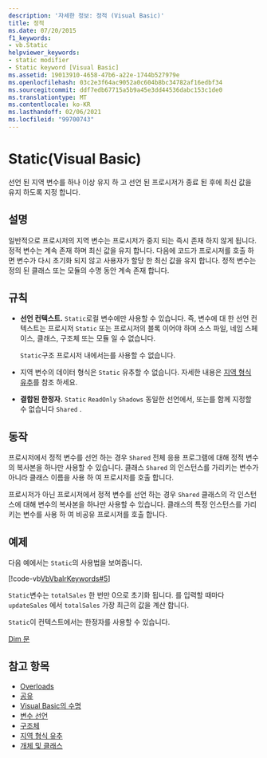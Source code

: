 ```yaml
---
description: '자세한 정보: 정적 (Visual Basic)'
title: 정적
ms.date: 07/20/2015
f1_keywords:
- vb.Static
helpviewer_keywords:
- static modifier
- Static keyword [Visual Basic]
ms.assetid: 19013910-4658-47b6-a22e-1744b527979e
ms.openlocfilehash: 03c2e3f64ac9052a0c604b8bc34782af16edbf34
ms.sourcegitcommit: ddf7edb67715a5b9a45e3dd44536dabc153c1de0
ms.translationtype: MT
ms.contentlocale: ko-KR
ms.lasthandoff: 02/06/2021
ms.locfileid: "99700743"
---
```

# <a name="static-visual-basic"></a>Static(Visual Basic)

선언 된 지역 변수를 하나 이상 유지 하 고 선언 된 프로시저가 종료 된 후에 최신 값을 유지 하도록 지정 합니다.  
  
## <a name="remarks"></a>설명  

 일반적으로 프로시저의 지역 변수는 프로시저가 중지 되는 즉시 존재 하지 않게 됩니다. 정적 변수는 계속 존재 하며 최신 값을 유지 합니다. 다음에 코드가 프로시저를 호출 하면 변수가 다시 초기화 되지 않고 사용자가 할당 한 최신 값을 유지 합니다. 정적 변수는 정의 된 클래스 또는 모듈의 수명 동안 계속 존재 합니다.  
  
## <a name="rules"></a>규칙  
  
- **선언 컨텍스트.** `Static`로컬 변수에만 사용할 수 있습니다. 즉, 변수에 대 한 선언 컨텍스트는 프로시저 `Static` 또는 프로시저의 블록 이어야 하며 소스 파일, 네임 스페이스, 클래스, 구조체 또는 모듈 일 수 없습니다.  
  
     `Static`구조 프로시저 내에서는를 사용할 수 없습니다.  
  
- 지역 변수의 데이터 형식은 `Static` 유추할 수 없습니다. 자세한 내용은 [지역 형식 유추](../../programming-guide/language-features/variables/local-type-inference.md)를 참조 하세요.  
  
- **결합된 한정자.** `Static` `ReadOnly` `Shadows` 동일한 선언에서, 또는를 함께 지정할 수 없습니다 `Shared` .  
  
## <a name="behavior"></a>동작  

 프로시저에서 정적 변수를 선언 하는 경우 `Shared` 전체 응용 프로그램에 대해 정적 변수의 복사본을 하나만 사용할 수 있습니다. 클래스 `Shared` 의 인스턴스를 가리키는 변수가 아니라 클래스 이름을 사용 하 여 프로시저를 호출 합니다.  
  
 프로시저가 아닌 프로시저에서 정적 변수를 선언 하는 경우 `Shared` 클래스의 각 인스턴스에 대해 변수의 복사본을 하나만 사용할 수 있습니다. 클래스의 특정 인스턴스를 가리키는 변수를 사용 하 여 비공유 프로시저를 호출 합니다.  
  
## <a name="example"></a>예제  

 다음 예에서는 `Static`의 사용법을 보여줍니다.  
  
 [!code-vb[VbVbalrKeywords#5](~/samples/snippets/visualbasic/VS_Snippets_VBCSharp/VbVbalrKeywords/VB/Class1.vb#5)]  
  
 `Static`변수는 `totalSales` 한 번만 0으로 초기화 됩니다. 를 입력할 때마다 `updateSales` 에서 `totalSales` 가장 최근의 값을 계산 합니다.  
  
 `Static`이 컨텍스트에서는 한정자를 사용할 수 있습니다.  
  
 [Dim 문](../statements/dim-statement.md)  
  
## <a name="see-also"></a>참고 항목

- [Overloads](shadows.md)
- [공유](shared.md)
- [Visual Basic의 수명](../../programming-guide/language-features/declared-elements/lifetime.md)
- [변수 선언](../../programming-guide/language-features/variables/variable-declaration.md)
- [구조체](../../programming-guide/language-features/data-types/structures.md)
- [지역 형식 유추](../../programming-guide/language-features/variables/local-type-inference.md)
- [개체 및 클래스](../../programming-guide/language-features/objects-and-classes/index.md)
